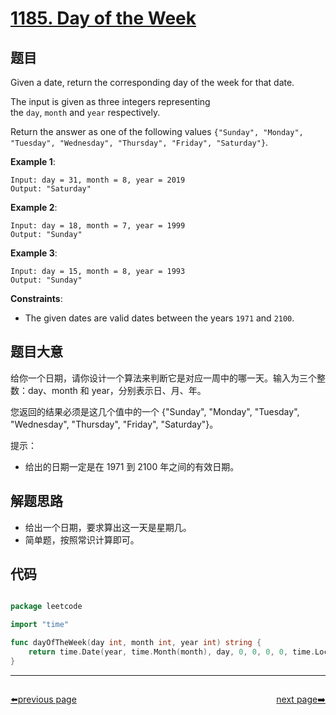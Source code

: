# [1185. Day of the Week](https://leetcode.com/problems/day-of-the-week/)


## 题目

Given a date, return the corresponding day of the week for that date.

The input is given as three integers representing the `day`, `month` and `year` respectively.

Return the answer as one of the following values `{"Sunday", "Monday", "Tuesday", "Wednesday", "Thursday", "Friday", "Saturday"}`.

**Example 1**:

    Input: day = 31, month = 8, year = 2019
    Output: "Saturday"

**Example 2**:

    Input: day = 18, month = 7, year = 1999
    Output: "Sunday"

**Example 3**:

    Input: day = 15, month = 8, year = 1993
    Output: "Sunday"

**Constraints**:

- The given dates are valid dates between the years `1971` and `2100`.


## 题目大意

给你一个日期，请你设计一个算法来判断它是对应一周中的哪一天。输入为三个整数：day、month 和 year，分别表示日、月、年。

您返回的结果必须是这几个值中的一个 {"Sunday", "Monday", "Tuesday", "Wednesday", "Thursday", "Friday", "Saturday"}。

提示：

- 给出的日期一定是在 1971 到 2100 年之间的有效日期。

## 解题思路


- 给出一个日期，要求算出这一天是星期几。
- 简单题，按照常识计算即可。


## 代码

```go

package leetcode

import "time"

func dayOfTheWeek(day int, month int, year int) string {
	return time.Date(year, time.Month(month), day, 0, 0, 0, 0, time.Local).Weekday().String()
}

```



----------------------------------------------
<div style="display: flex;justify-content: space-between;align-items: center;">
<p><a href="https://books.halfrost.com/leetcode/ChapterFour/1100~1199/1184.Distance-Between-Bus-Stops/">⬅️previous page</a></p>
<p><a href="https://books.halfrost.com/leetcode/ChapterFour/1100~1199/1189.Maximum-Number-of-Balloons/">next page➡️</a></p>
</div>
